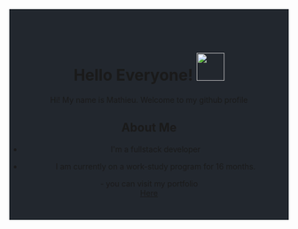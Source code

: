 
<div style="background-color:#22272e; text-align:center; vertical-align: middle; padding:40px 0;">

<h1> Hello Everyone! <img src = "https://raw.githubusercontent.com/MartinHeinz/MartinHeinz/master/wave.gif" width = 50px> </h1>
<p align='left'>

</p>
<div size='20px'> Hi! My name is Mathieu. Welcome to my github profile  
</div>
 
 <h2> About Me </h2>
 
 - I'm a fullstack developer
 
 - I am currently on a work-study program for 16 months.
 
 <div>- you can visit my portfolio <a href="https://www.mathieufigari.com/"><div>Here<div></a></div>

  
  </div>
 

<!--
**MathieuFigari/MathieuFigari** is a ✨ _special_ ✨ repository because its `README.md` (this file) appears on your GitHub profile.

Here are some ideas to get you started:

- 🔭 I’m currently working on ...
- 🌱 I’m currently learning ...
- 👯 I’m looking to collaborate on ...
- 🤔 I’m looking for help with ...
- 💬 Ask me about ...
- 📫 How to reach me: ...
- 😄 Pronouns: ...
- ⚡ Fun fact: ...
-->



